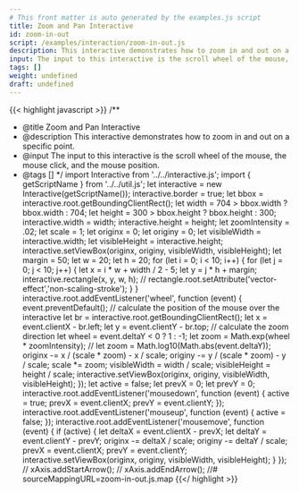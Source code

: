 ```yaml
---
# This front matter is auto generated by the examples.js script
title: Zoom and Pan Interactive
id: zoom-in-out
script: /examples/interaction/zoom-in-out.js
description: This interactive demonstrates how to zoom in and out on a specific point.
input: The input to this interactive is the scroll wheel of the mouse, the mouse click, and the mouse position.
tags: []
weight: undefined
draft: undefined
---
```


{{< highlight javascript >}}
/**
* @title Zoom and Pan Interactive
* @description This interactive demonstrates how to zoom in and out on a specific point.
* @input The input to this interactive is the scroll wheel of the mouse, the mouse click, and the mouse position.
* @tags []
*/
import Interactive from '../../interactive.js';
import { getScriptName } from '../../util.js';
let interactive = new Interactive(getScriptName());
interactive.border = true;
let bbox = interactive.root.getBoundingClientRect();
let width = 704 > bbox.width ? bbox.width : 704;
let height = 300 > bbox.height ? bbox.height : 300;
interactive.width = width;
interactive.height = height;
let zoomIntensity = .02;
let scale = 1;
let originx = 0;
let originy = 0;
let visibleWidth = interactive.width;
let visibleHeight = interactive.height;
interactive.setViewBox(originx, originy, visibleWidth, visibleHeight);
let margin = 50;
let w = 20;
let h = 20;
for (let i = 0; i < 10; i++) {
    for (let j = 0; j < 10; j++) {
        let x = i * w + width / 2 - 5;
        let y = j * h + margin;
        interactive.rectangle(x, y, w, h);
        // rectangle.root.setAttribute('vector-effect','non-scaling-stroke');
    }
}
interactive.root.addEventListener('wheel', function (event) {
    event.preventDefault();
    // calculate the position of the mouse over the interactive
    let br = interactive.root.getBoundingClientRect();
    let x = event.clientX - br.left;
    let y = event.clientY - br.top;
    // calculate the zoom direction
    let wheel = event.deltaY < 0 ? 1 : -1;
    let zoom = Math.exp(wheel * zoomIntensity);
    // let zoom = Math.log10(Math.abs(event.deltaY));
    originx -= x / (scale * zoom) - x / scale;
    originy -= y / (scale * zoom) - y / scale;
    scale *= zoom;
    visibleWidth = width / scale;
    visibleHeight = height / scale;
    interactive.setViewBox(originx, originy, visibleWidth, visibleHeight);
});
let active = false;
let prevX = 0;
let prevY = 0;
interactive.root.addEventListener('mousedown', function (event) {
    active = true;
    prevX = event.clientX;
    prevY = event.clientY;
});
interactive.root.addEventListener('mouseup', function (event) {
    active = false;
});
interactive.root.addEventListener('mousemove', function (event) {
    if (active) {
        let deltaX = event.clientX - prevX;
        let deltaY = event.clientY - prevY;
        originx -= deltaX / scale;
        originy -= deltaY / scale;
        prevX = event.clientX;
        prevY = event.clientY;
        interactive.setViewBox(originx, originy, visibleWidth, visibleHeight);
    }
});
// xAxis.addStartArrow();
// xAxis.addEndArrow();
//# sourceMappingURL=zoom-in-out.js.map
{{</ highlight >}}


